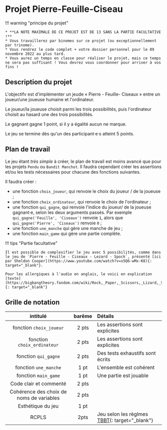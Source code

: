 # Projet Pierre-Feuille-Ciseau

!!! warning "principe du projet"

    * **LA NOTE MAXIMALE DE CE PROJET EST DE 13 SANS LA PARTIE FACULTATIVE !** 
	* Vous travaillerez par binomes sur ce projet (ou exceptionnellement par trinome).
	* Vous rendrez le code complet + votre dossier personnel pour le 09 novembre 2022 au plus tard.
	* Vous aurez un temps en classe pour réaliser le projet, mais ce temps  ne sera pas suffisant ! Vous devrez vous coordonner pour arriver à vos fins !

## Description du projet

L'objectifv est d'implémenter un jeude &laquo; Pierre - Feuille- Ciseaux &raquo; entre un joueur/une joueuse humaine et l'ordinateur.

Le joueur/la joueuse choisit parmi les trois possibilités, puis l'ordinateur choisit au hasard une des trois possibilités. 

Le gagnant gagne 1 point, si il y a égalité aucun ne marque.

Le jeu se termine dès qu'un des participant·e·s atteint 5 points.

## Plan de travail

Le jeu étant *très simple* à créer, le plan de travail est moins avancé que pour les projets `Pendu` ou `Bandit Manchot`. Il faudra cependant créer les assertions et/ou les tests nécessaires pour chacune des fonctions suivantes.

Il faudra créer :

* une fonction `choix_joueur`, qui renvoie le choix du joueur / de la joueuse ;
* une fonction `choix_ordinateur`, qui renvoie le choix de l'ordinateur ;
* une fonction ``qui_gagne``, qui renvoie l'indice du joueur/ de la joueuse gagnant·e, selon les deux arguments passés. Par exemple `qui_gagne('Feuille', 'Ciseaux')` renvoie `1`, alors que `qui_gagne('Pierre', 'Ciseaux')` renvoie ``0`` ;
* une fonction `une_manche` qui gère une manche de jeu ;
* une fonction `main_game` qui gère une partie complète.

!!! tips "Partie facultative"

    Il est possible de complexifier le jeu avec 5 possibilités, comme dans le jeu de `Pierre - Feuille - Ciseaux - Lezard - Spock`, présenté [ici par Sheldon Cooper](https://www.youtube.com/watch?v=x5Q6-wMx-K8){: target="_blank"}.

    Pour les allergiques à l'audio en anglais, le voici en explication [texte](https://bigbangtheory.fandom.com/wiki/Rock,_Paper,_Scissors,_Lizard,_Spock){: target="_blank"}

## Grille de notation

| intitulé | barême | Détails |
| :---: | :---: | :--- |
| fonction `choix_joueur`| 2 pts | Les assertions sont explicites |
| fonction `choix_ordinateur`| 2 pts | Les assertions sont explicites |
| fonction `qui_gagne`| 2 pts | Des tests exhaustifs sont écrits |
| fonction `une_manche` | 1 pt | L'ensemble est cohérent |
| fonction `main_game` | 1 pt | Une partie est jouable |
| Code clair et commenté | 2 pts | |
| Cohérence des choix de noms de variables | 2 pts | |
| Esthétique du jeu | 1 pt | | 
| RCPLS  | 2pts | Jeu selon les règlmes [TBBT](https://fr.wikipedia.org/wiki/The_Big_Bang_Theory){: target="_blank"}

